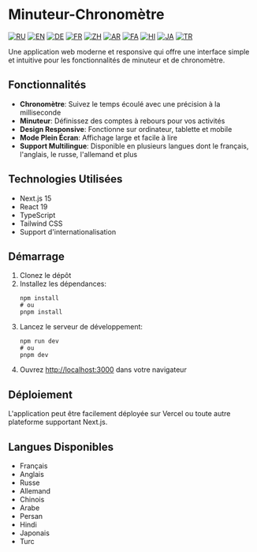 # Minuteur-Chronomètre

[![RU](https://img.shields.io/badge/Русский-🇷🇺-blue.svg)](https://timer-stopwatch.onlineopen.space/ru)
[![EN](https://img.shields.io/badge/English-🇬🇧-red.svg)](https://timer-stopwatch.onlineopen.space/en)
[![DE](https://img.shields.io/badge/Deutsch-🇩🇪-gold.svg)](https://timer-stopwatch.onlineopen.space/de)
[![FR](https://img.shields.io/badge/Français-🇫🇷-purple.svg)](https://timer-stopwatch.onlineopen.space/fr)
[![ZH](https://img.shields.io/badge/中文-🇨🇳-maroon.svg)](https://timer-stopwatch.onlineopen.space/zh)
[![AR](https://img.shields.io/badge/العربية-🇦🇪-green.svg)](https://timer-stopwatch.onlineopen.space/ar)
[![FA](https://img.shields.io/badge/فارسی-🇮🇷-orange.svg)](https://timer-stopwatch.onlineopen.space/fa)
[![HI](https://img.shields.io/badge/हिंदी-🇮🇳-teal.svg)](https://timer-stopwatch.onlineopen.space/hi)
[![JA](https://img.shields.io/badge/日本語-🇯🇵-lightblue.svg)](https://timer-stopwatch.onlineopen.space/ja)
[![TR](https://img.shields.io/badge/Türkçe-🇹🇷-darkred.svg)](https://timer-stopwatch.onlineopen.space/tr)

Une application web moderne et responsive qui offre une interface simple et intuitive pour les fonctionnalités de minuteur et de chronomètre.

## Fonctionnalités

- **Chronomètre**: Suivez le temps écoulé avec une précision à la milliseconde
- **Minuteur**: Définissez des comptes à rebours pour vos activités
- **Design Responsive**: Fonctionne sur ordinateur, tablette et mobile
- **Mode Plein Écran**: Affichage large et facile à lire
- **Support Multilingue**: Disponible en plusieurs langues dont le français, l'anglais, le russe, l'allemand et plus

## Technologies Utilisées

- Next.js 15
- React 19
- TypeScript
- Tailwind CSS
- Support d'internationalisation

## Démarrage

1. Clonez le dépôt
2. Installez les dépendances:
   ```
   npm install
   # ou
   pnpm install
   ```
3. Lancez le serveur de développement:
   ```
   npm run dev
   # ou
   pnpm dev
   ```
4. Ouvrez [http://localhost:3000](http://localhost:3000) dans votre navigateur

## Déploiement

L'application peut être facilement déployée sur Vercel ou toute autre plateforme supportant Next.js.

## Langues Disponibles

- Français
- Anglais
- Russe
- Allemand
- Chinois
- Arabe
- Persan
- Hindi
- Japonais
- Turc
